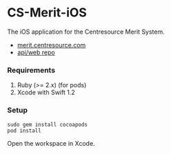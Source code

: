 # CS-Merit-iOS
The iOS application for the Centresource Merit System.

* [merit.centresource.com](http://merit.centresource.com/)
* [api/web repo](https://github.com/centresource/cs-merit)

### Requirements
1. Ruby (>= 2.x) (for pods)
2. Xcode with Swift 1.2

### Setup
```
sudo gem install cocoapods
pod install
```
Open the workspace in Xcode.

